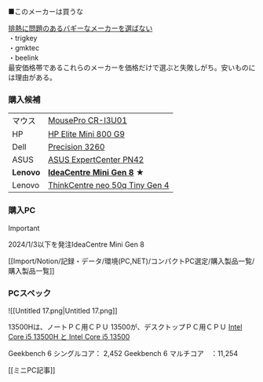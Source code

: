 ■このメーカーは買うな  
  
[排熱に問題のあるバギーなメーカーを選ばない](https://note.com/you21979/n/n05718dd9c2b2)  
・trigkey  
・gmktec  
・beelink  
最安価格帯であるこれらのメーカーを価格だけで選ぶと失敗しがち。安いものには理由がある。  

### 購入候補

|   |   |
|---|---|
|マウス|[MousePro CR-I3U01](https://www2.mouse-jp.co.jp/cart/spec.asp?PROD=CRI3U01BSABAW101DEC&_ga=2.78655383.2042300217.1704112911-1111905835.1703940787&adobe_mc=MCMID%3D23054841353690458770862884509301255273%7CMCORGID%3D5EE1A2B154D57F4B0A4C98A7%2540AdobeOrg%7CTS%3D1704113763)|
|HP|[HP Elite Mini 800 G9](https://h20547.www2.hp.com/is-bin/INTERSHOP.enfinity/WFS/Directplus-Customer-Site/ja_JP/-/JPY/DisplayProductInformationForBusiness-Frame?CategoryName=SERI:7210&ProductSKU=BASE:38897)|
|Dell|[Precision 3260](https://www.dell.com/ja-jp/shop/%E3%83%A2%E3%83%90%E3%82%A4%E3%83%AB-%E3%83%87%E3%82%B9%E3%82%AF%E3%83%88%E3%83%83%E3%83%97%E3%83%AF%E3%83%BC%E3%82%AF%E3%82%B9%E3%83%86%E3%83%BC%E3%82%B7%E3%83%A7%E3%83%B3/precision-3260-%E3%82%B3%E3%83%B3%E3%83%91%E3%82%AF%E3%83%88%E3%83%AF%E3%83%BC%E3%82%AF%E3%82%B9%E3%83%86%E3%83%BC%E3%82%B7%E3%83%A7%E3%83%B3/spd/precision-3260-workstation)|
|ASUS|[ASUS ExpertCenter PN42](https://www.asus.com/jp/displays-desktops/mini-pcs/pn-series/asus-expertcenter-pn42/techspec/)|
|**Lenovo**|[**IdeaCentre Mini Gen 8**](https://www.lenovo.com/jp/members/kakaku/ja/p/desktops/ideacentre/ideacentre-5-series/ideacentre-mini-gen-8-(1l-intel)/90w20009jm) **★**|
|Lenovo|[ThinkCentre neo 50q Tiny Gen 4](https://www.lenovo.com/jp/ja/p/desktops/thinkcentre/thinkcentre-neo-series/thinkcentre-neo-50q-gen-4-tiny-(intel)/12lna008jp)|

### 購入PC

> [!important]  
> 2024/1/3以下を発注IdeaCentre Mini Gen 8  

[[Import/Notion/記録・データ/環境(PC,NET)/コンパクトPC選定/購入製品一覧/購入製品一覧]]

### PCスペック

![[Untitled 17.png|Untitled 17.png]]

13500Hは、ノートＰＣ用ＣＰＵ
13500が、デスクトップＰＣ用ＣＰＵ
[Intel Core i5 13500H と Intel Core i5 13500](https://www.topcpu.net/ja/cpu-c/intel-core-i5-13500h-vs-intel-core-i5-13500)

Geekbench 6 シングルコア： 2,452
Geekbench 6 マルチコア　：11,254

[[ミニPC記事]]